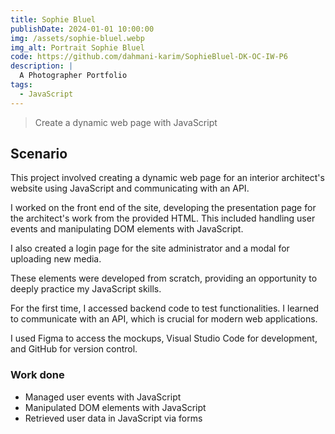 ```yaml
---
title: Sophie Bluel
publishDate: 2024-01-01 10:00:00
img: /assets/sophie-bluel.webp
img_alt: Portrait Sophie Bluel
code: https://github.com/dahmani-karim/SophieBluel-DK-OC-IW-P6
description: |
  A Photographer Portfolio
tags:
  - JavaScript
---
```


> Create a dynamic web page with JavaScript

## Scenario

This project involved creating a dynamic web page for an interior architect's website using JavaScript and communicating with an API.

I worked on the front end of the site, developing the presentation page for the architect's work from the provided HTML. This included handling user events and manipulating DOM elements with JavaScript.

I also created a login page for the site administrator and a modal for uploading new media.

These elements were developed from scratch, providing an opportunity to deeply practice my JavaScript skills.

For the first time, I accessed backend code to test functionalities. I learned to communicate with an API, which is crucial for modern web applications.

I used Figma to access the mockups, Visual Studio Code for development, and GitHub for version control.

### Work done

- Managed user events with JavaScript
- Manipulated DOM elements with JavaScript
- Retrieved user data in JavaScript via forms